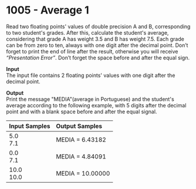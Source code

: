 # 1005 - Average 1

Read two floating points' values of double precision A and B, corresponding to two student's grades. After this, calculate the student's average, considering that grade A has weight 3.5 and B has weight 7.5. Each grade can be from zero to ten, always with one digit after the decimal point. Don’t forget to print the end of line after the result, otherwise you will receive *“Presentation Error”*. Don’t forget the space before and after the equal sign.

**Input**<br>
The input file contains 2 floating points' values with one digit after the decimal point.

**Output**<br>
Print the message "MEDIA"(average in Portuguese) and the student's average according to the following example, with 5 digits after the decimal point and with a blank space before and after the equal signal.

| Input Samples | Output Samples    |
|:--------------|:------------------|
| 5.0<br>7.1    | MEDIA = 6.43182   |
| 0.0<br>7.1    | MEDIA = 4.84091   |
| 10.0<br>10.0  | MEDIA = 10.00000  |